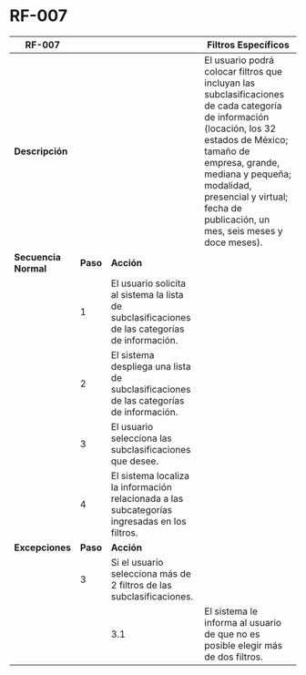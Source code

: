 # RF-007

|**RF-007**|||**Filtros Específicos**|
|--|--|--|--|
|**Descripción**|||El usuario podrá colocar filtros que incluyan las subclasificaciones de cada categoría de información (locación, los 32 estados de México; tamaño de empresa, grande, mediana y pequeña; modalidad, presencial y virtual; fecha de publicación, un mes, seis meses y doce meses).|
|**Secuencia Normal**|**Paso**|**Acción**||
||1|El usuario solicita al sistema la lista de subclasificaciones de las categorías de información.||
||2|El sistema despliega una lista de subclasificaciones de las categorías de información.||
||3|El usuario selecciona las subclasificaciones que desee.||
||4|El sistema localiza la información relacionada a las subcategorías ingresadas en los filtros.||
|**Excepciones**|**Paso**|**Acción**||
||3|Si el usuario selecciona más de 2 filtros de las subclasificaciones.||
|||3.1|El sistema le informa al usuario de que no es posible elegir más de dos filtros.|

